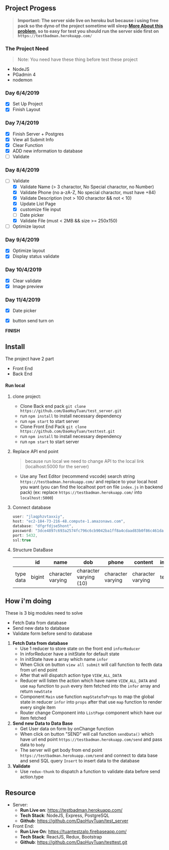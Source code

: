 ## Project Progess
> **Important: The server side live on heroku but because i using free pack so the dyno of the project sometime will sleep [More About this problem](https://devcenter.heroku.com/articles/free-dyno-hours#dyno-sleeping), so to easy for test you should run the server side first on `https://testbadman.herokuapp.com/`**
### The Project Need 
   > Note: You need have these thing before test these project 
   
   - NodeJS
   - PGadmin 4
   - nodemon
### Day 6/4/2019
- [X] Set Up Project
- [X] Finish Layout
### Day 7/4/2019
- [X] Finish Server + Postgres
- [X] View all Submit Info
- [X] Clear Function 
- [X] ADD new information to database
- [ ] Validate 

### Day 8/4/2019
- [ ] Validate
    + [X] Validate Name (> 3 charactor, No Special charactor, no Number)
    + [X] Validate Phone (no a-zA-Z, No special charactor, must have +84)
    + [X] Validate Description (not > 100 charactor && not < 10)
    + [X] Update List Page
    + [X] customize file input
    + [ ] Date picker
    + [X] Validate File (must < 2MB && size >= 250x150)
- [ ] Optimize layout
### Day 9/4/2019
- [X] Optimize layout
- [X] Display status validate
### Day 10/4/2019
- [X] Clear validate
- [X] Image preview

### Day 11/4/2019
+ [X] Date picker
- [X] button send turn on


**FINISH**

## Install  
  The project have 2 part 
  - Front End  
  - Back End 
#### Run local
  1. clone project: 
     - Clone Back end pack `git clone https://github.com/DaoHuyTuan/test_server.git`
     - run `npm install` to install necessary dependency
     - run `npm start` to start server
     - Clone Front End Pack `git clone https://github.com/DaoHuyTuan/testtest.git`
     - run `npm install` to install necessary dependency
     - run `npm start` to start server 
 2. Replace API end point 
    > because run local we need to change API to the local link (localhost:5000 for the server)
     - Use any Text Editor (recommend vscode) search string `https://testbadman.herokuapp.com/` and replace to your local host you want (you can find the localhost port on file `index.js` in backend pack) (ex: replace `https://testbadman.herokuapp.com/` into `localhost:5000`)
 3. Connect database 
    ```js
    user: "jlaqphzvtaxxiy",
    host: "ec2-184-73-216-48.compute-1.amazonaws.com",
    database: "dfgrfdjse5hont",
    password: "3dce4897c693a2574fc796c6cb9042ba1ff8a4cdaad83b0f86c461da28bdb906",
    port: 5432,
    ssl:true 
    ```
4. Structure DataBase

    || id   | name | dob | phone | content | image |
    |-------|------|------|-----|-------|---------|-------|
    |type data  | bigint |character varying     |  character varying (10)     |    character varying     |     character varying  |text   
## How i'm doing
   These is 3 big modules need to solve 
   - Fetch Data from database
   - Send new data to database
   - Validate form before send to database

   1. **Fetch Data from database**
      + Use 1 reducer to store state on the front end `inforReducer`
      + In inforReducer have a initState for default state 
      + In initState have a array which name `infor`
      + When Click on button `view all submit` will call function to fecth data from url end point
      + After that will dispatch action type ``VIEW_ALL_DATA``
      + Reducer will listen the action which have name ``VIEW_ALL_DATA`` and use `map` function to `push` every item fetched into the `infor` array and return ``newState``
      + Component `Main` use function `mapStateToProps` to map the global state in reducer `infor` into `props` after that use `map` function to render every single item
      + Router change Component into `ListPage` component which have our item fetched
   2. **Send new Data to Data Base**
      + Get User data on form by onChange function 
      + When click on button "SEND" will call function `sendData()` which have url end point `https://testbadman.herokuapp.com/send`
     and pass data to `body`
      + The server will get body from end point `https://testbadman.herokuapp.com/send` and connect to data base and send SQL query `Insert` to insert data to the database
   3. **Validate**
      + Use `redux-thunk` to dispatch a function to validate data before send action.type 
     
## Resource
- Server: 
    + **Run Live on**: https://testbadman.herokuapp.com/ 
    + **Tech Stack**: NodeJS, Express, PostgreSQL
    + **Github**: https://github.com/DaoHuyTuan/test_server
- Front End:
    + **Run Live On**: https://tuantestzalo.firebaseapp.com/
    + **Tech Stack**: ReactJS, Redux, Bootstrap
    + **Github**: https://github.com/DaoHuyTuan/testtest.git

